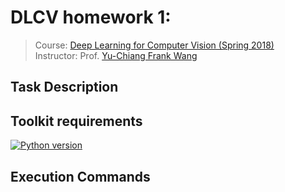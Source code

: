 # DLCV homework 1: 
> Course: [Deep Learning for Computer Vision (Spring 2018)](http://vllab.ee.ntu.edu.tw/dlcv.html)\
> Instructor: Prof. [Yu-Chiang Frank Wang](http://vllab.ee.ntu.edu.tw/members.html)


## Task Description


## Toolkit requirements
[![Python version](https://img.shields.io/badge/Python-3.6-blue.svg)](https://www.python.org/downloads/release/python-360/)


## Execution Commands
